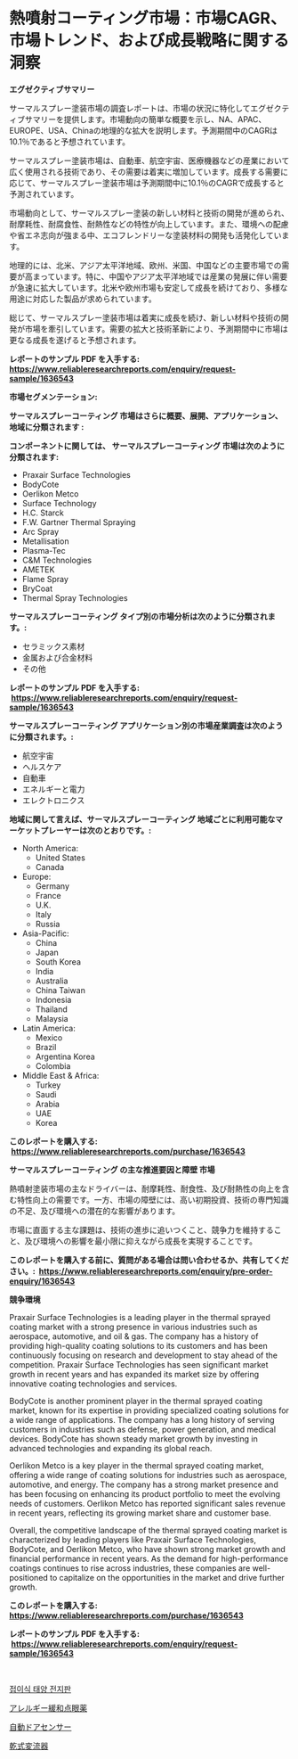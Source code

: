 <p><h1>熱噴射コーティング市場：市場CAGR、市場トレンド、および成長戦略に関する洞察</h1></p><p><strong>エグゼクティブサマリー</strong></p>
<p><p>サーマルスプレー塗装市場の調査レポートは、市場の状況に特化してエグゼクティブサマリーを提供します。市場動向の簡単な概要を示し、NA、APAC、EUROPE、USA、Chinaの地理的な拡大を説明します。予測期間中のCAGRは10.1％であると予想されています。</p><p>サーマルスプレー塗装市場は、自動車、航空宇宙、医療機器などの産業において広く使用される技術であり、その需要は着実に増加しています。成長する需要に応じて、サーマルスプレー塗装市場は予測期間中に10.1％のCAGRで成長すると予測されています。</p><p>市場動向として、サーマルスプレー塗装の新しい材料と技術の開発が進められ、耐摩耗性、耐腐食性、耐熱性などの特性が向上しています。また、環境への配慮や省エネ志向が強まる中、エコフレンドリーな塗装材料の開発も活発化しています。</p><p>地理的には、北米、アジア太平洋地域、欧州、米国、中国などの主要市場での需要が高まっています。特に、中国やアジア太平洋地域では産業の発展に伴い需要が急速に拡大しています。北米や欧州市場も安定して成長を続けており、多様な用途に対応した製品が求められています。</p><p>総じて、サーマルスプレー塗装市場は着実に成長を続け、新しい材料や技術の開発が市場を牽引しています。需要の拡大と技術革新により、予測期間中に市場は更なる成長を遂げると予想されます。</p></p>
<p><strong>レポートのサンプル PDF を入手する: <a href="https://www.reliableresearchreports.com/enquiry/request-sample/1636543">https://www.reliableresearchreports.com/enquiry/request-sample/1636543</a></strong></p>
<p><strong>市場セグメンテーション:</strong></p>
<p><strong> サーマルスプレーコーティング 市場はさらに概要、展開、アプリケーション、地域に分類されます :</strong></p>
<p><strong>コンポーネントに関しては、 サーマルスプレーコーティング 市場は次のように分類されます: &nbsp;</strong></p>
<p><ul><li>Praxair Surface Technologies</li><li>BodyCote</li><li>Oerlikon Metco</li><li>Surface Technology</li><li>H.C. Starck</li><li>F.W. Gartner Thermal Spraying</li><li>Arc Spray</li><li>Metallisation</li><li>Plasma-Tec</li><li>C&M Technologies</li><li>AMETEK</li><li>Flame Spray</li><li>BryCoat</li><li>Thermal Spray Technologies</li></ul></p>
<p><strong> サーマルスプレーコーティング タイプ別の市場分析は次のように分類されます。:</strong></p>
<p><ul><li>セラミックス素材</li><li>金属および合金材料</li><li>その他</li></ul></p>
<p><strong>レポートのサンプル PDF を入手する: &nbsp;<a href="https://www.reliableresearchreports.com/enquiry/request-sample/1636543">https://www.reliableresearchreports.com/enquiry/request-sample/1636543</a></strong></p>
<p><strong> サーマルスプレーコーティング アプリケーション別の市場産業調査は次のように分類されます。:</strong></p>
<p><ul><li>航空宇宙</li><li>ヘルスケア</li><li>自動車</li><li>エネルギーと電力</li><li>エレクトロニクス</li></ul></p>
<p><strong>地域に関して言えば、サーマルスプレーコーティング 地域ごとに利用可能なマーケットプレーヤーは次のとおりです。:</strong></p>
<p><ul>
    <li>
        North America:
        <ul>
            <li>United States</li>
            <li>Canada</li>
        </ul>
    </li>
    <li>
        Europe:
        <ul>
            <li>Germany</li>
            <li>France</li>
            <li>U.K.</li>
            <li>Italy</li>
            <li>Russia</li>
        </ul>
    </li>
    <li>
        Asia-Pacific:
        <ul>
            <li>China</li>
            <li>Japan</li>
            <li>South Korea</li>
            <li>India</li>
            <li>Australia</li>
            <li>China Taiwan</li>
            <li>Indonesia</li>
            <li>Thailand</li>
            <li>Malaysia</li>
        </ul>
    </li>
    <li>
        Latin America:
        <ul>
            <li>Mexico</li>
            <li>Brazil</li>
            <li>Argentina Korea</li>
            <li>Colombia</li>
        </ul>
    </li>
    <li>
        Middle East & Africa:
        <ul>
            <li>Turkey</li>
            <li>Saudi</li>
            <li>Arabia</li>
            <li>UAE</li>
            <li>Korea</li>
        </ul>
    </li>
    </ul></p>
<p><strong>このレポートを購入する: &nbsp;<a href="https://www.reliableresearchreports.com/purchase/1636543">https://www.reliableresearchreports.com/purchase/1636543</a></strong></p>
<p><strong>サーマルスプレーコーティング の主な推進要因と障壁 市場</strong></p>
<p><p>熱噴射塗装市場の主なドライバーは、耐摩耗性、耐食性、及び耐熱性の向上を含む特性向上の需要です。一方、市場の障壁には、高い初期投資、技術の専門知識の不足、及び環境への潜在的な影響があります。</p><p>市場に直面する主な課題は、技術の進歩に追いつくこと、競争力を維持すること、及び環境への影響を最小限に抑えながら成長を実現することです。</p></p>
<p><strong>このレポートを購入する前に、質問がある場合は問い合わせるか、共有してください。:&nbsp; <a href="https://www.reliableresearchreports.com/enquiry/pre-order-enquiry/1636543">https://www.reliableresearchreports.com/enquiry/pre-order-enquiry/1636543</a></strong></p>
<p><strong>競争環境</strong></p>
<p><p>Praxair Surface Technologies is a leading player in the thermal sprayed coating market with a strong presence in various industries such as aerospace, automotive, and oil & gas. The company has a history of providing high-quality coating solutions to its customers and has been continuously focusing on research and development to stay ahead of the competition. Praxair Surface Technologies has seen significant market growth in recent years and has expanded its market size by offering innovative coating technologies and services.</p><p>BodyCote is another prominent player in the thermal sprayed coating market, known for its expertise in providing specialized coating solutions for a wide range of applications. The company has a long history of serving customers in industries such as defense, power generation, and medical devices. BodyCote has shown steady market growth by investing in advanced technologies and expanding its global reach.</p><p>Oerlikon Metco is a key player in the thermal sprayed coating market, offering a wide range of coating solutions for industries such as aerospace, automotive, and energy. The company has a strong market presence and has been focusing on enhancing its product portfolio to meet the evolving needs of customers. Oerlikon Metco has reported significant sales revenue in recent years, reflecting its growing market share and customer base.</p><p>Overall, the competitive landscape of the thermal sprayed coating market is characterized by leading players like Praxair Surface Technologies, BodyCote, and Oerlikon Metco, who have shown strong market growth and financial performance in recent years. As the demand for high-performance coatings continues to rise across industries, these companies are well-positioned to capitalize on the opportunities in the market and drive further growth.</p></p>
<p><strong>このレポートを購入する: &nbsp; <a href="https://www.reliableresearchreports.com/purchase/1636543">https://www.reliableresearchreports.com/purchase/1636543</a></strong></p>
<p><strong>レポートのサンプル PDF を入手する: &nbsp;<a href="https://www.reliableresearchreports.com/enquiry/request-sample/1636543">https://www.reliableresearchreports.com/enquiry/request-sample/1636543</a></strong><strong></strong></p>
<p>&nbsp;</p>
<p><p><a href="https://github.com/RichardLueilwitz787/Market-Research-Report-List-1/blob/main/32309117332.md">접이식 태양 전지판</a></p><p><a href="https://github.com/JacksonWiza1924/Market-Research-Report-List-1/blob/main/44157507797.md">アレルギー緩和点眼薬</a></p><p><a href="https://medium.com/@rylanaufman56456/%E8%87%AA%E5%8B%95%E3%83%89%E3%82%A2%E3%82%BB%E3%83%B3%E3%82%B5%E3%83%BC%E5%B8%82%E5%A0%B4%E3%81%AE%E5%88%86%E6%9E%90-%E3%82%B0%E3%83%AD%E3%83%BC%E3%83%90%E3%83%AB%E7%94%A3%E6%A5%AD%E3%81%AE%E8%A6%8B%E9%80%9A%E3%81%97%E3%81%A8%E4%BA%88%E6%B8%AC-2024%E5%B9%B4%E3%81%8B%E3%82%892031%E5%B9%B4-1a53dcfb0a70">自動ドアセンサー</a></p><p><a href="https://github.com/Calvi3ynJerde867/Market-Research-Report-List-1/blob/main/34331277796.md">乾式変流器</a></p></p>